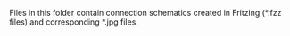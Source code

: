 Files in this folder contain connection schematics created in Fritzing (*.fzz files) and corresponding *.jpg files.
